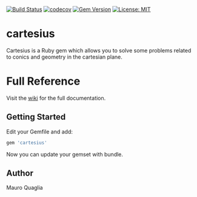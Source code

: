 [![Build Status](https://travis-ci.org/MauroQuaglia/cartesius.svg?branch=master)](https://travis-ci.org/MauroQuaglia/cartesius)
[![codecov](https://codecov.io/gh/MauroQuaglia/cartesius/branch/master/graph/badge.svg)](https://codecov.io/gh/MauroQuaglia/cartesius)
[![Gem Version](https://badge.fury.io/rb/cartesius.svg)](https://badge.fury.io/rb/cartesius)
[![License: MIT](https://img.shields.io/badge/License-MIT-yellow.svg)](https://opensource.org/licenses/MIT)

# cartesius
Cartesius is a Ruby gem which allows you to solve some problems related to conics and geometry in the cartesian plane.

# Full Reference
Visit the [wiki](https://github.com/MauroQuaglia/cartesius/wiki) for the full documentation.

## Getting Started
Edit your Gemfile and add:
```ruby
gem 'cartesius'
```
Now you can update your gemset with bundle.

## Author
Mauro Quaglia
